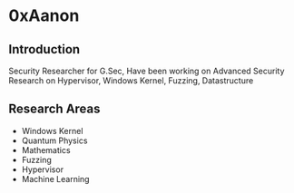 # 0xAanon 

## Introduction

Security Researcher for G.Sec, Have been working on Advanced Security Research on Hypervisor, Windows Kernel, Fuzzing, Datastructure

## Research Areas 
- Windows Kernel 
- Quantum Physics 
- Mathematics
- Fuzzing
- Hypervisor
- Machine Learning 

